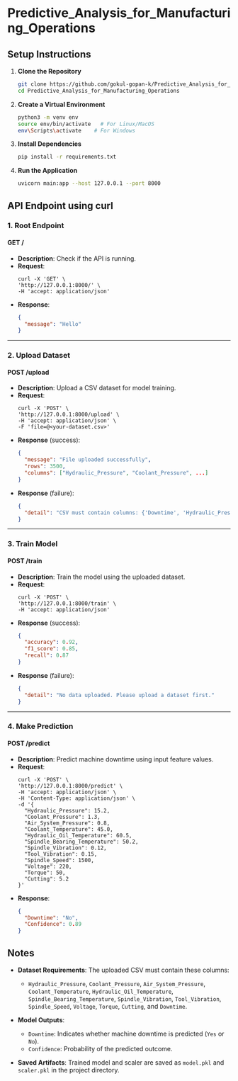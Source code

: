 # Predictive_Analysis_for_Manufacturing_Operations

## Setup Instructions

1. **Clone the Repository**
   ```bash
   git clone https://github.com/gokul-gopan-k/Predictive_Analysis_for_Manufacturing_Operations.git
   cd Predictive_Analysis_for_Manufacturing_Operations
   ```

2. **Create a Virtual Environment**
   ```bash
   python3 -m venv env
   source env/bin/activate   # For Linux/MacOS
   env\Scripts\activate    # For Windows
   ```

3. **Install Dependencies**
   ```bash
   pip install -r requirements.txt
   ```

4. **Run the Application**
   ```bash
   uvicorn main:app --host 127.0.0.1 --port 8000
   ```

## API Endpoint using curl

### 1. Root Endpoint
#### **GET /**
- **Description**: Check if the API is running.
- **Request**:
  ```
  curl -X 'GET' \
  'http://127.0.0.1:8000/' \
  -H 'accept: application/json'
  ```
- **Response**:
  ```json
  {
    "message": "Hello"
  }
  ```

---

### 2. Upload Dataset
#### **POST /upload**
- **Description**: Upload a CSV dataset for model training.
- **Request**:
  ```
  curl -X 'POST' \
  'http://127.0.0.1:8000/upload' \
  -H 'accept: application/json' \
  -F 'file=@<your-dataset.csv>'
  ```
- **Response** (success):
  ```json
  {
    "message": "File uploaded successfully",
    "rows": 3500,
    "columns": ["Hydraulic_Pressure", "Coolant_Pressure", ...]
  }
  ```
- **Response** (failure):
  ```json
  {
    "detail": "CSV must contain columns: {'Downtime', 'Hydraulic_Pressure', ...}"
  }
  ```

---

### 3. Train Model
#### **POST /train**
- **Description**: Train the model using the uploaded dataset.
- **Request**:
  ```
  curl -X 'POST' \
  'http://127.0.0.1:8000/train' \
  -H 'accept: application/json'
  ```
- **Response** (success):
  ```json
  {
    "accuracy": 0.92,
    "f1_score": 0.85,
    "recall": 0.87
  }
  ```
- **Response** (failure):
  ```json
  {
    "detail": "No data uploaded. Please upload a dataset first."
  }
  ```

---

### 4. Make Prediction
#### **POST /predict**
- **Description**: Predict machine downtime using input feature values.
- **Request**:
  ```
  curl -X 'POST' \
  'http://127.0.0.1:8000/predict' \
  -H 'accept: application/json' \
  -H 'Content-Type: application/json' \
  -d '{
    "Hydraulic_Pressure": 15.2,
    "Coolant_Pressure": 1.3,
    "Air_System_Pressure": 0.8,
    "Coolant_Temperature": 45.0,
    "Hydraulic_Oil_Temperature": 60.5,
    "Spindle_Bearing_Temperature": 50.2,
    "Spindle_Vibration": 0.12,
    "Tool_Vibration": 0.15,
    "Spindle_Speed": 1500,
    "Voltage": 220,
    "Torque": 50,
    "Cutting": 5.2
  }'
  ```
- **Response**:
  ```json
  {
    "Downtime": "No",
    "Confidence": 0.89
  }
  ```

## Notes
- **Dataset Requirements**:
  The uploaded CSV must contain these columns:
  - `Hydraulic_Pressure`, `Coolant_Pressure`, `Air_System_Pressure`, `Coolant_Temperature`, `Hydraulic_Oil_Temperature`, `Spindle_Bearing_Temperature`, `Spindle_Vibration`, `Tool_Vibration`, `Spindle_Speed`, `Voltage`, `Torque`, `Cutting`, and `Downtime`.

- **Model Outputs**:
  - `Downtime`: Indicates whether machine downtime is predicted (`Yes` or `No`).
  - `Confidence`: Probability of the predicted outcome.

- **Saved Artifacts**:
  Trained model and scaler are saved as `model.pkl` and `scaler.pkl` in the project directory.

